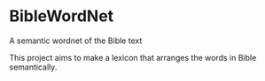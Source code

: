 # BibleWordNet
A semantic wordnet of the Bible text 

This project aims to make a lexicon that arranges the words in Bible semantically. 
